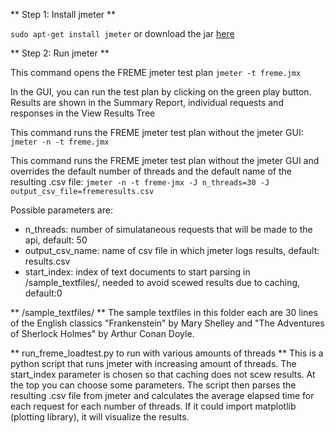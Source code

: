 ** Step 1: Install jmeter **

```sudo apt-get install jmeter``` or download the jar [here](https://jmeter.apache.org/download_jmeter.cgi)

** Step 2: Run jmeter **

This command opens the FREME jmeter test plan
```jmeter -t freme.jmx```

In the GUI, you can run the test plan by clicking on the green play button.
Results are shown in the Summary Report, individual requests and responses in the View Results Tree

This command runs the FREME jmeter test plan without the jmeter GUI:
```jmeter -n -t freme.jmx```

This command runs the FREME jmeter test plan without the jmeter GUI and overrides the default number of threads and the default name of the resulting .csv file:
```jmeter -n -t freme-jmx -J n_threads=30 -J output_csv_file=fremeresults.csv```

Possible parameters are:
- n_threads: number of simulataneous requests that will be made to the api, default: 50
- output_csv_name: name of csv file in which jmeter logs results, default: results.csv
- start_index: index of text documents to start parsing in /sample_textfiles/, needed to avoid scewed results due to caching, default:0

** /sample_textfiles/ **
The sample textfiles in this folder each are 30 lines of the English classics "Frankenstein" by Mary Shelley and "The Adventures of Sherlock Holmes" by Arthur Conan Doyle.

** run_freme_loadtest.py to run with various amounts of threads **
This is a python script that runs jmeter with increasing amount of threads. The start_index parameter is chosen so that caching does not scew results.
At the top you can choose some parameters.
The script then parses the resulting .csv file from jmeter and calculates the average elapsed time for each request for each number of threads.
If it could import matplotlib (plotting library), it will visualize the results.
